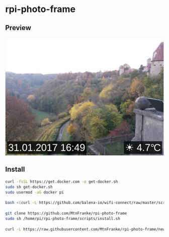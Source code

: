 # rpi-photo-frame

## Preview

![Preview](https://github.com/MtnFranke/rpi-photo-frame/raw/master/doc/preview.png)

## Install

```bash
curl -fsSL https://get.docker.com -o get-docker.sh
sudo sh get-docker.sh
sudo usermod -aG docker pi

bash <(curl -L https://github.com/balena-io/wifi-connect/raw/master/scripts/raspbian-install.sh)

git clone https://github.com/MtnFranke/rpi-photo-frame
sudo sh /home/pi/rpi-photo-frame/scripts/install.sh

curl -L https://raw.githubusercontent.com/MtnFranke/rpi-photo-frame/new-display/dist/scripts/install.sh | sudo bash

```